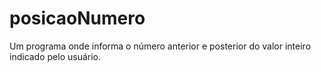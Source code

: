 # posicaoNumero
Um programa onde informa o número anterior e posterior do valor inteiro indicado pelo usuário.
